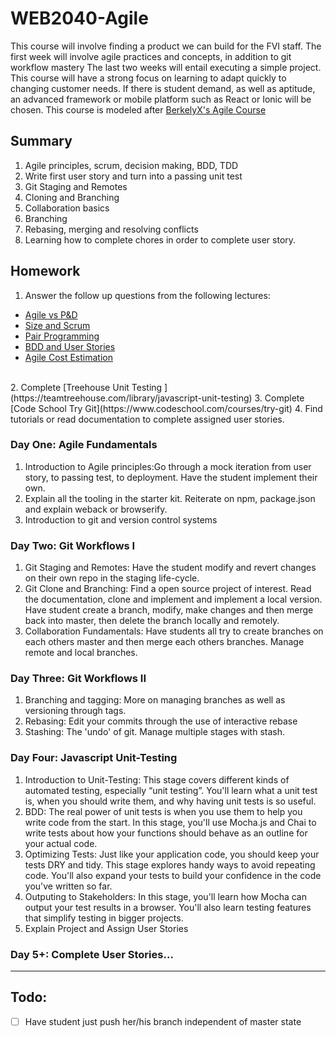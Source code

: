 # WEB2040-Agile

  This course will involve finding a product we can build for the FVI staff. The first week  will involve agile practices and concepts, in addition to git workflow mastery  The last two weeks will entail executing a simple project. This course will have a strong focus on learning to adapt quickly to changing customer needs. If there is student demand, as well as aptitude, an advanced framework or mobile platform such as React or Ionic will be chosen. This course is modeled after [BerkelyX's Agile Course](https://courses.edx.org/courses/course-v1:BerkeleyX+CS169.1x+3T2015SP/c)

## Summary

1. Agile principles, scrum, decision making, BDD, TDD
2. Write first user story and turn into a passing unit test
3. Git Staging and Remotes
4. Cloning and Branching
5. Collaboration basics
6. Branching
7. Rebasing, merging and resolving conflicts
8. Learning how to complete chores in order to complete user story.

## Homework
1. Answer the follow up questions from the following lectures:

  - [Agile vs P&D](https://youtu.be/CbLKWRp1TGo)
  - [Size and Scrum](https://youtu.be/JFZi4bGGJOk)
  - [Pair Programming](https://youtu.be/JbDR58lsIl0)
  - [BDD and User Stories](https://youtu.be/duUIq-KTLq8)
  - [Agile Cost Estimation](https://youtu.be/8ZoytqaIbss)
  </br>
2. Complete [Treehouse Unit Testing ](https://teamtreehouse.com/library/javascript-unit-testing)
3. Complete [Code School Try Git](https://www.codeschool.com/courses/try-git)
4. Find tutorials or read documentation to complete assigned user stories.

### Day One: Agile Fundamentals
  1. Introduction to Agile principles:Go through a mock iteration from user story, to passing test, to deployment. Have the student implement their own.
  2. Explain all the tooling in the starter kit. Reiterate on npm, package.json and explain weback or browserify.
  3. Introduction to git and version control systems

### Day Two: Git Workflows I
  1. Git Staging and Remotes: Have the student modify and revert changes on their own repo in the staging life-cycle.
  2. Git Clone and Branching: Find a open source project of interest. Read the documentation, clone and implement and implement a local version.  Have student create a branch, modify, make changes and then merge back into master, then delete the branch locally and remotely.
  3. Collaboration Fundamentals: Have students all try to create branches on each others master and then merge each others branches. Manage remote and local branches.

### Day Three: Git Workflows II  
  1. Branching and tagging: More on managing branches as well as versioning through tags.
  2. Rebasing: Edit your commits through the use of interactive rebase
  3. Stashing: The 'undo' of git. Manage multiple stages with stash. 

### Day Four: Javascript Unit-Testing  
1. Introduction to Unit-Testing: This stage covers different kinds of automated testing, especially “unit testing”. You'll learn what a unit test is, when you should write them, and why having unit tests is so useful.
2. BDD: The real power of unit tests is when you use them to help you write code from the start. In this stage, you'll use Mocha.js and Chai to write tests about how your functions should behave as an outline for your actual code.
3. Optimizing Tests: Just like your application code, you should keep your tests DRY and tidy. This stage explores handy ways to avoid repeating code. You'll also expand your tests to build your confidence in the code you've written so far.
4. Outputing to Stakeholders: In this stage, you'll learn how Mocha can output your test results in a browser. You'll also learn testing features that simplify testing in bigger projects.
5. Explain Project and Assign User Stories

### Day 5+:  Complete User Stories...


---
## Todo:
- [ ] Have student just push her/his branch independent of master state
